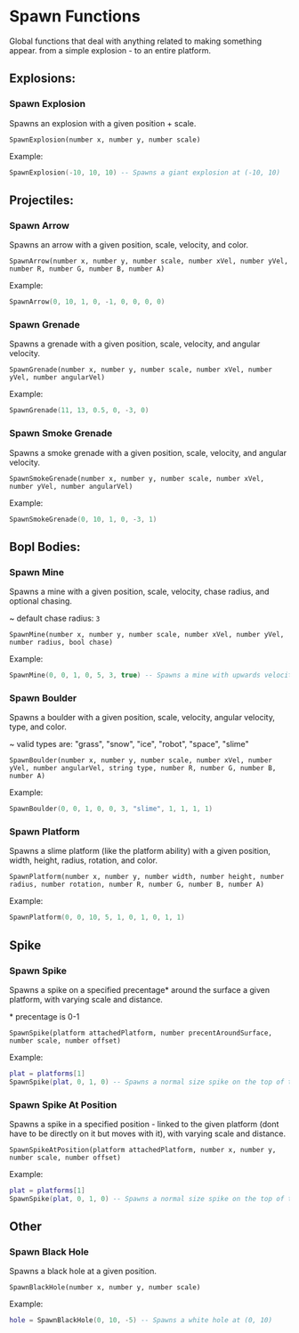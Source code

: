 # Spawn Functions

Global functions that deal with anything related to making something appear. from a simple explosion - to an entire platform.

## Explosions:

### Spawn Explosion
Spawns an explosion with a given position + scale.

```
SpawnExplosion(number x, number y, number scale)
```

Example:
```lua
SpawnExplosion(-10, 10, 10) -- Spawns a giant explosion at (-10, 10)
```

## Projectiles:

### Spawn Arrow
Spawns an arrow with a given position, scale, velocity, and color.

```
SpawnArrow(number x, number y, number scale, number xVel, number yVel, number R, number G, number B, number A)
```

Example:
```lua
SpawnArrow(0, 10, 1, 0, -1, 0, 0, 0, 0)
```

### Spawn Grenade
Spawns a grenade with a given position, scale, velocity, and angular velocity.

```
SpawnGrenade(number x, number y, number scale, number xVel, number yVel, number angularVel)
```

Example:
```lua
SpawnGrenade(11, 13, 0.5, 0, -3, 0)
```

### Spawn Smoke Grenade
Spawns a smoke grenade with a given position, scale, velocity, and angular velocity.

```
SpawnSmokeGrenade(number x, number y, number scale, number xVel, number yVel, number angularVel)
```

Example:
```lua
SpawnSmokeGrenade(0, 10, 1, 0, -3, 1)
```

## Bopl Bodies:

### Spawn Mine
Spawns a mine with a given position, scale, velocity, chase radius, and optional chasing.

~ default chase radius: `3`

```
SpawnMine(number x, number y, number scale, number xVel, number yVel, number radius, bool chase)
```

Example:
```lua
SpawnMine(0, 0, 1, 0, 5, 3, true) -- Spawns a mine with upwards velocity 5 at (0, 0)
```

### Spawn Boulder
Spawns a boulder with a given position, scale, velocity, angular velocity, type, and color.

~ valid types are: "grass", "snow", "ice", "robot", "space", "slime"

```
SpawnBoulder(number x, number y, number scale, number xVel, number yVel, number angularVel, string type, number R, number G, number B, number A)
```

Example:
```lua
SpawnBoulder(0, 0, 1, 0, 0, 3, "slime", 1, 1, 1, 1)
```

### Spawn Platform
Spawns a slime platform (like the platform ability) with a given position, width, height, radius, rotation, and color.

```
SpawnPlatform(number x, number y, number width, number height, number radius, number rotation, number R, number G, number B, number A)
```

Example:
```lua
SpawnPlatform(0, 0, 10, 5, 1, 0, 1, 0, 1, 1)  
```

## Spike

### Spawn Spike
Spawns a spike on a specified precentage\* around the surface a given platform, with varying scale and distance.

\* precentage is 0-1

```
SpawnSpike(platform attachedPlatform, number precentAroundSurface, number scale, number offset)
```

Example:
```lua
plat = platforms[1]
SpawnSpike(plat, 0, 1, 0) -- Spawns a normal size spike on the top of the platform
```

### Spawn Spike At Position
Spawns a spike in a specified position - linked to the given platform (dont have to be directly on it but moves with it), with varying scale and distance.

```
SpawnSpikeAtPosition(platform attachedPlatform, number x, number y, number scale, number offset)
```

Example:
```lua
plat = platforms[1]
SpawnSpike(plat, 0, 1, 0) -- Spawns a normal size spike on the top of the platform
```


## Other

### Spawn Black Hole
Spawns a black hole at a given position.

```
SpawnBlackHole(number x, number y, number scale)
```

Example:
```lua
hole = SpawnBlackHole(0, 10, -5) -- Spawns a white hole at (0, 10)
```